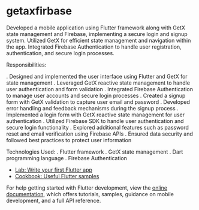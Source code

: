 # getaxfirbase

Developed a mobile application using Flutter framework along with GetX state management and Firebase, implementing a secure login and signup system. Utilized GetX for efficient state management and navigation within the app. Integrated Firebase Authentication to handle user registration, authentication, and secure login processes.

Responsibilities:

. Designed and implemented the user interface using Flutter and GetX for state management
. Leveraged GetX reactive state management to handle user authentication and form validation
. Integrated Firebase Authentication to manage user accounts and secure login processes
. Created a signup form with GetX validation to capture user email and password
. Developed error handling and feedback mechanisms during the signup process
. Implemented a login form with GetX reactive state management for user authentication
. Utilized Firebase SDK to handle user authentication and secure login functionality
. Explored additional features such as password reset and email verification using Firebase APIs
. Ensured data security and followed best practices to protect user information

Technologies Used:
. Flutter framework
. GetX state management
. Dart programming language
. Firebase Authentication

- [Lab: Write your first Flutter app](https://docs.flutter.dev/get-started/codelab)
- [Cookbook: Useful Flutter samples](https://docs.flutter.dev/cookbook)

For help getting started with Flutter development, view the
[online documentation](https://docs.flutter.dev/), which offers tutorials,
samples, guidance on mobile development, and a full API reference.
